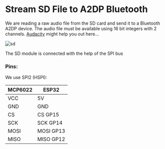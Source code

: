 # Stream SD File to A2DP Bluetooth

We are reading a raw audio file from the SD card and send it to a Bluetooth A2DP device. The audio file must be available using 16 bit integers with 2 channels. [Audacity](https://www.audacityteam.org/) might help you out here...

![sd](https://pschatzmann.github.io/arduino-sound-tools/resources/sd-module.jpeg)

The SD module is connected with the help of the SPI bus

### Pins:

We use SPI2 (HSPI):

| MCP6022 | ESP32
|---------|---------------
| VCC     | 5V
| GND     | GND
| CS      | CS GP15
| SCK     | SCK GP14
| MOSI    | MOSI GP13
| MISO    | MISO GP12


